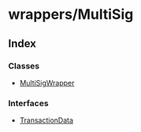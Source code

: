 # wrappers/MultiSig

## Index

### Classes

* [MultiSigWrapper](../classes/_wrappers_multisig_.multisigwrapper.md)

### Interfaces

* [TransactionData](../interfaces/_wrappers_multisig_.transactiondata.md)

